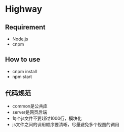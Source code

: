 # Highway

## Requirement
- Node.js
- cnpm

## How to use
- cnpm install
- npm start

## 代码规范
- common是公共库
- server是网页后端
- 每个js文件不要超过1000行，模块化
- js文件之间的调用顺序要清晰，尽量避免多个视图的调用